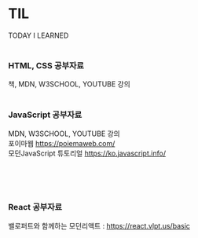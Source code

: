 # TIL
TODAY I LEARNED<br/><br/>

### HTML, CSS 공부자료
책, MDN, W3SCHOOL, YOUTUBE 강의<br/><br/>

### JavaScript 공부자료
MDN, W3SCHOOL, YOUTUBE 강의<br>
포이마웹 https://poiemaweb.com/ <br>
모던JavaScript 튜토리얼 https://ko.javascript.info/ <br><br>

<br/><br/>
### React 공부자료
밸로퍼트와 함께하는 모던리액트 : https://react.vlpt.us/basic<br/><br/>
